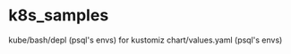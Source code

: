 # k8s_samples

<!-- fix  -->
kube/bash/depl  (psql's envs) for kustomiz
chart/values.yaml (psql's envs)